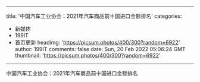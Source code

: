 
---
title: '中国汽车工业协会：2021年汽车商品前十国进口金额排名'
categories: 
 - 新媒体
 - 199IT
 - 首页更新
headimg: 'https://picsum.photos/400/300?random=6922'
author: 199IT
comments: false
date: Sun, 20 Feb 2022 05:06:24 GMT
thumbnail: 'https://picsum.photos/400/300?random=6922'
---

<div>   
中国汽车工业协会：2021年汽车商品前十国进口金额排名  
</div>
            